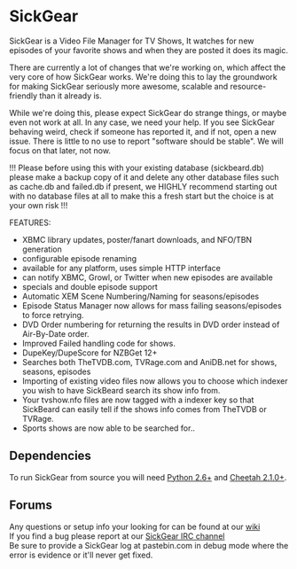 SickGear
=====

SickGear is a Video File Manager for TV Shows, It watches for new episodes of your favorite shows and when they are posted it does its magic.

There are currently a lot of changes that we're working on, which affect the very core of how SickGear works. We're doing this to lay the groundwork
for making SickGear seriously more awesome, scalable and resource-friendly than it already is.
 
While we're doing this, please expect SickGear do strange things, or maybe even not work at all. In any case, we need your help. If you see SickGear behaving weird, check if someone has reported it, and if not, open a new issue. There is little to no use to report "software should be stable". We will focus on that later, not now.

!!! Please before using this with your existing database (sickbeard.db) please make a backup copy of it and delete any other database files such as cache.db and failed.db if present, we HIGHLY recommend starting out with no database files at all to make this a fresh start but the choice is at your own risk !!!

FEATURES:
- XBMC library updates, poster/fanart downloads, and NFO/TBN generation
- configurable episode renaming
- available for any platform, uses simple HTTP interface
- can notify XBMC, Growl, or Twitter when new episodes are available
- specials and double episode support
- Automatic XEM Scene Numbering/Naming for seasons/episodes
- Episode Status Manager now allows for mass failing seasons/episodes to force retrying.
- DVD Order numbering for returning the results in DVD order instead of Air-By-Date order.
- Improved Failed handling code for shows.
- DupeKey/DupeScore for NZBGet 12+
- Searches both TheTVDB.com, TVRage.com and AniDB.net for shows, seasons, episodes
- Importing of existing video files now allows you to choose which indexer you wish to have SickBeard search its show info from.
- Your tvshow.nfo files are now tagged with a indexer key so that SickBeard can easily tell if the shows info comes from TheTVDB or TVRage.
- Sports shows are now able to be searched for..

## Dependencies

To run SickGear from source you will need [Python 2.6+](https://www.python.org/downloads/) and [Cheetah 2.1.0+](https://pypi.python.org/pypi/Cheetah/2.4.4).

## Forums

Any questions or setup info your looking for can be found at our [wiki](https://github.com/SickGear/SickGear/wiki)
<br>
If you find a bug please report at our [SickGear IRC channel](http://webchat.freenode.net/?channels=SickGear)
<br>
Be sure to provide a SickGear log at pastebin.com in debug mode where the error is evidence or it'll never get fixed.
